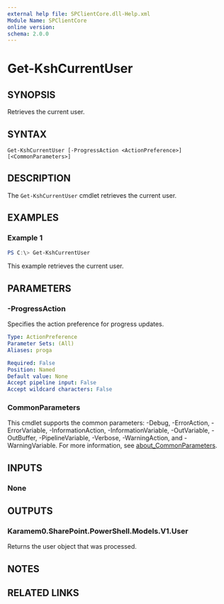 ```yaml
---
external help file: SPClientCore.dll-Help.xml
Module Name: SPClientCore
online version:
schema: 2.0.0
---
```


# Get-KshCurrentUser

## SYNOPSIS
Retrieves the current user.

## SYNTAX

```
Get-KshCurrentUser [-ProgressAction <ActionPreference>] [<CommonParameters>]
```

## DESCRIPTION
The `Get-KshCurrentUser` cmdlet retrieves the current user.

## EXAMPLES

### Example 1
```powershell
PS C:\> Get-KshCurrentUser
```

This example retrieves the current user.

## PARAMETERS

### -ProgressAction
Specifies the action preference for progress updates.

```yaml
Type: ActionPreference
Parameter Sets: (All)
Aliases: proga

Required: False
Position: Named
Default value: None
Accept pipeline input: False
Accept wildcard characters: False
```

### CommonParameters
This cmdlet supports the common parameters: -Debug, -ErrorAction, -ErrorVariable, -InformationAction, -InformationVariable, -OutVariable, -OutBuffer, -PipelineVariable, -Verbose, -WarningAction, and -WarningVariable. For more information, see [about_CommonParameters](http://go.microsoft.com/fwlink/?LinkID=113216).

## INPUTS

### None
## OUTPUTS

### Karamem0.SharePoint.PowerShell.Models.V1.User
Returns the user object that was processed.

## NOTES

## RELATED LINKS

